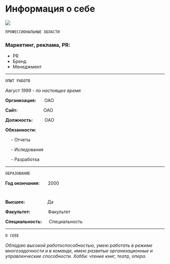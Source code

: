 # Информация о себе

![](https://cdn.stocksnap.io/img-thumbs/280h/laptop-macbook_YRUO4LCSLB.jpg)

```sh
ПРОФЕССИОНАЛЬНЫЕ ОБЛАСТИ
```

### **Маркетинг, реклама, PR:**
- PR 
- Бренд
- Менеджмент
---

```sh
ОПЫТ РАБОТВ
```
*Август 1999 - по настоящее время*

**Организация:** ` ` ` ` ОАО

**Сайт:** ` ` ` ` ` ` ` ` ` ` ` ` ` ` ОАО

**Должность:** ` ` ` ` ` ` ОАО

**Обязанности:**

` ` ` `- Отчеты

` ` ` `- Иследования

` ` ` `- Разработка

---

```sh
ОБРАЗОВАНИЕ
```
**Год окончания:** ` ` ` ` 2000

` `

**Высшее:** ` ` ` ` ` ` ` ` ` ` ` ` Да

**Факультет:** ` ` ` ` ` ` ` ` ` `Факультет

**Специальность:**` ` ` `  Специальность

---

```sh
О СЕБЕ
```
*Обладаю высокой работоспособностью, умею работать в режиме многозадачности и в команде, имею развитые организационные и управленческие способности. Хобби: чтение книг, театр, опера.*
